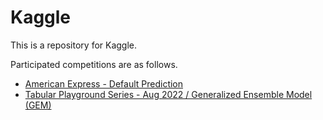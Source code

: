 # Kaggle
This is a repository for Kaggle.

Participated competitions are as follows.
- [American Express - Default Prediction](https://www.kaggle.com/competitions/amex-default-prediction)
- [Tabular Playground Series - Aug 2022 / Generalized Ensemble Model (GEM)](https://www.kaggle.com/code/hwikookchoe/tps08-22-generalized-ensemble-model-gem)
